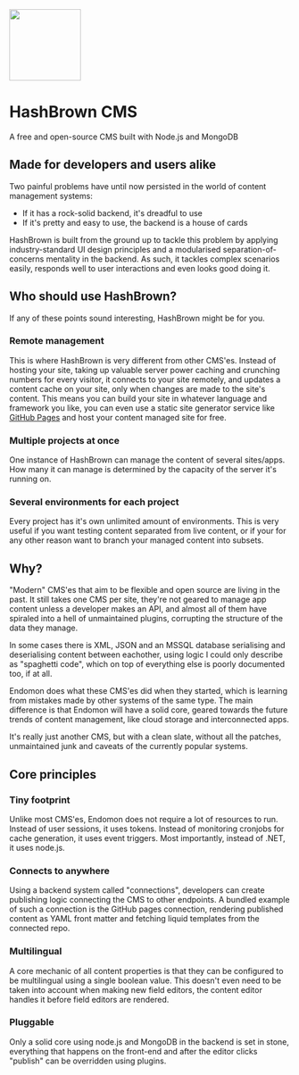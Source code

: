 <img src="https://cdn.rawgit.com/Putaitu/hashbrown-cms/master/public/svg/logo.svg" width="128"/>

# HashBrown CMS
A free and open-source CMS built with Node.js and MongoDB

## Made for developers and users alike
Two painful problems have until now persisted in the world of content management systems:
- If it has a rock-solid backend, it's dreadful to use
- If it's pretty and easy to use, the backend is a house of cards

HashBrown is built from the ground up to tackle this problem by applying industry-standard UI design principles and a modularised separation-of-concerns mentality in the backend. As such, it tackles complex scenarios easily, responds well to user interactions and even looks good doing it.

## Who should use HashBrown?
If any of these points sound interesting, HashBrown might be for you.

### Remote management
This is where HashBrown is very different from other CMS'es. Instead of hosting your site, taking up valuable server power caching and crunching numbers for every visitor, it connects to your site remotely, and updates a content cache on your site, only when changes are made to the site's content. This means you can build your site in whatever language and framework you like, you can even use a static site generator service like [GitHub Pages](http://github.com/pages) and host your content managed site for free.

### Multiple projects at once
One instance of HashBrown can manage the content of several sites/apps. How many it can manage is determined by the capacity of the server it's running on.

### Several environments for each project
Every project has it's own unlimited amount of environments. This is very useful if you want testing content separated from live content, or if your for any other reason want to branch your managed content into subsets.

## Why?
"Modern" CMS'es that aim to be flexible and open source are living in the past. It still takes one CMS per site, they're not geared to manage app content unless a developer makes an API, and almost all of them have spiraled into a hell of unmaintained plugins, corrupting the structure of the data they manage.

In some cases there is XML, JSON and an MSSQL database serialising and deserialising content between eachother, using logic I could only describe as "spaghetti code", which on top of everything else is poorly documented too, if at all.

Endomon does what these CMS'es did when they started, which is learning from mistakes made by other systems of the same type. The main difference is that Endomon will have a solid core, geared towards the future trends of content management, like cloud storage and interconnected apps.

It's really just another CMS, but with a clean slate, without all the patches, unmaintained junk and caveats of the currently popular systems.

## Core principles
### Tiny footprint
Unlike most CMS'es, Endomon does not require a lot of resources to run. Instead of user sessions, it uses tokens. Instead of monitoring cronjobs for cache generation, it uses event triggers. Most importantly, instead of .NET, it uses node.js.

### Connects to anywhere
Using a backend system called "connections", developers can create publishing logic connecting the CMS to other endpoints. A bundled example of such a connection is the GitHub pages connection, rendering published content as YAML front matter and fetching liquid templates from the connected repo.

### Multilingual
A core mechanic of all content properties is that they can be configured to be multilingual using a single boolean value. This doesn't even need to be taken into account when making new field editors, the content editor handles it before field editors are rendered.

### Pluggable
Only a solid core using node.js and MongoDB in the backend is set in stone, everything that happens on the front-end and after the editor clicks "publish" can be overridden using plugins.

